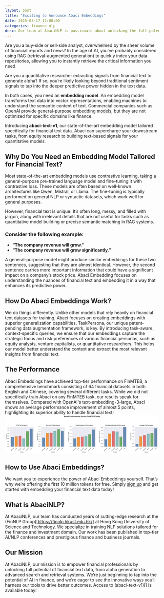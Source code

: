 ```yaml
---
layout: post
title: "Exciting to Announce Abaci Embeddings"
date: 2025-03-17 12:00:00
categories: finance nlp
desc: Our team at AbaciNLP is passionate about unlocking the full potential of financial text data.
---
```


Are you a buy-side or sell-side analyst, overwhelmed by the sheer volume of financial reports and news? In the age of AI, you’ve probably considered using RAG (retrieval-augmented generation) to quickly index your data repositories, allowing you to instantly retrieve the critical information you need.

Are you a quantitative researcher extracting signals from financial text to generate alpha? If so, you’re likely looking beyond traditional sentiment signals to tap into the deeper predictive power hidden in the text data.

In both cases, you need an **embedding model**. An embedding model transforms text data into vector representations, enabling machines to understand the semantic content of text. Commercial companies such as OpenAI provide general-purpose embedding models, but they are not optimized for specific domains like finance.

Introducing **abaci-text-v1**, our state-of-the-art embedding model tailored specifically for financial text data. Abaci can supercharge your downstream tasks, from equity research to building text-based signals for your quantitative models.

## Why Do You Need an Embedding Model Tailored for Financial Text?

Most state-of-the-art embedding models use contrastive learning, taking a general-purpose pre-trained language model and fine-tuning it with contrastive loss. These models are often based on well-known architectures like Qwen, Mistral, or Llama. The fine-tuning is typically performed on general NLP or syntactic datasets, which work well for general purposes.

However, financial text is unique. It’s often long, messy, and filled with jargon, along with irrelevant details that are not useful for tasks such as quantitative model building or precise semantic matching in RAG systems.

### Consider the following example:
- **“The company revenue will grow.”**
- **“The company revenue will grow significantly.”**

A general-purpose model might produce similar embeddings for these two sentences, suggesting that they are almost identical. However, the second sentence carries more important information that could have a significant impact on a company’s stock price. Abaci Embedding focuses on understanding the nuances of financial text and embedding it in a way that enhances its predictive power.

## How Do Abaci Embeddings Work?

We do things differently. Unlike other models that rely heavily on financial text datasets for training, Abaci focuses on creating embeddings with superior generalization capabilities. TaskPersona, our unique patent-pending data augmentation framework, is key. By introducing task-aware, context-specific queries, we ensure that our embeddings capture the strategic focus and risk preferences of various financial personas, such as equity analysts, venture capitalists, or quantitative researchers. This helps our model better understand the context and extract the most relevant insights from financial text.


## The Performance

Abaci Embeddings have achieved top-tier performance on FinMTEB, a comprehensive benchmark consisting of 64 financial datasets in both English and Chinese, covering several different tasks. While we did not specifically train Abaci on any FinMTEB task, our results speak for themselves.  Compared with OpenAI's text-embedding-3-large, Abaci shows an average performance improvement of almost 5 points, highlighting its superior ability to handle financial text!
![alt text for screen readers](model_performance.png "FinMTEB performance")

## How to Use Abaci Embeddings?

We want you to experience the power of Abaci Embeddings yourself. That’s why we’re offering the first 10 million tokens for free. Simply [sign up]() and get started with embedding your financial text data today!

## What is AbaciNLP?

At AbaciNLP, our team has conducted years of cutting-edge research at the (FinNLP Group)[https://finnlp.hkust.edu.hk/] at Hong Kong University of Science and Technology. We specialize in training NLP solutions tailored for the finance and investment domain. Our work has been published in top-tier AI/NLP conferences and prestigious finance and business journals.

## Our Mission
At AbaciNLP, our mission is to empower financial professionals by unlocking full potential of financial text data, from alpha generation to advanced search and retrieval systems. We’re just beginning to tap into the potential of AI in finance, and we’re eager to see the innovative ways you’ll harness our tools to drive better outcomes. Access to (abaci-text-v1)[]  is available today!

